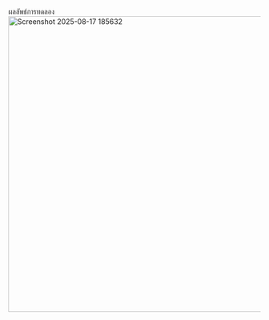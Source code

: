ผลลัพธ์การทดลอง
<img width="580" height="590" alt="Screenshot 2025-08-17 185632" src="https://github.com/user-attachments/assets/92715a2f-4468-4165-b679-350dcdb7ae28" />
